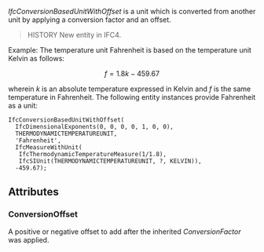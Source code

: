 _IfcConversionBasedUnitWithOffset_ is a unit which is converted from another unit by applying a conversion factor and an offset.

<!-- end of short definition -->


> HISTORY New entity in IFC4.

Example: The temperature unit Fahrenheit is based on the temperature unit Kelvin as follows:

$$ f = 1.8k - 459.67 $$

wherein _k_ is an absolute temperature expressed in Kelvin and _f_ is the same temperature in Fahrenheit. The following entity instances provide Fahrenheit as a unit:

```
IfcConversionBasedUnitWithOffset(
  IfcDimensionalExponents(0, 0, 0, 0, 1, 0, 0),
  THERMODYNAMICTEMPERATUREUNIT,
  'Fahrenheit',
  IfcMeasureWithUnit(
   IfcThermodynamicTemperatureMeasure(1/1.8),
   IfcSIUnit(THERMODYNAMICTEMPERATUREUNIT, ?, KELVIN)),
  -459.67);
```

## Attributes

### ConversionOffset
A positive or negative offset to add after the inherited _ConversionFactor_ was applied.
